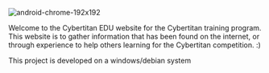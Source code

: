 ![android-chrome-192x192](https://github.com/user-attachments/assets/8bd03c2b-4655-45eb-a448-cdf4a39e5887)


Welcome to the Cybertitan EDU website for the Cybertitan training program. This website is to gather information that has been found on the internet, or through experience to help others learning for the Cybertitan competition. :)

This project is developed on a windows/debian system 
